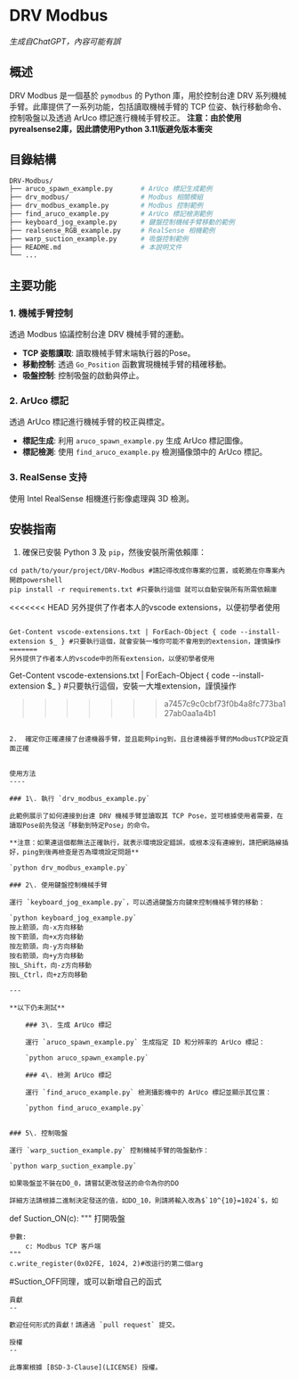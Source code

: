 DRV Modbus
==========
*生成自ChatGPT，內容可能有誤*

概述
--

DRV Modbus 是一個基於 `pymodbus` 的 Python 庫，用於控制台達 DRV 系列機械手臂。此庫提供了一系列功能，包括讀取機械手臂的 TCP 位姿、執行移動命令、控制吸盤以及透過 ArUco 標記進行機械手臂校正。
**注意：由於使用pyrealsense2庫，因此請使用Python 3.11版避免版本衝突**

目錄結構
----


```bash
DRV-Modbus/
├── aruco_spawn_example.py       # ArUco 標記生成範例
├── drv_modbus/                  # Modbus 相關模組
├── drv_modbus_example.py        # Modbus 控制範例
├── find_aruco_example.py        # ArUco 標記檢測範例
├── keyboard_jog_example.py      # 鍵盤控制機械手臂移動的範例
├── realsense_RGB_example.py     # RealSense 相機範例
├── warp_suction_example.py      # 吸盤控制範例
├── README.md                    # 本說明文件
└── ...
```

主要功能
----

### 1\. 機械手臂控制

透過 Modbus 協議控制台達 DRV 機械手臂的運動。

-   **TCP 姿態讀取**: 讀取機械手臂末端執行器的Pose。
-   **移動控制**: 透過 `Go_Position` 函數實現機械手臂的精確移動。
-   **吸盤控制**: 控制吸盤的啟動與停止。

### 2\. ArUco 標記

透過 ArUco 標記進行機械手臂的校正與標定。

-   **標記生成**: 利用 `aruco_spawn_example.py` 生成 ArUco 標記圖像。
-   **標記檢測**: 使用 `find_aruco_example.py` 檢測攝像頭中的 ArUco 標記。

### 3\. RealSense 支持

使用 Intel RealSense 相機進行影像處理與 3D 檢測。

安裝指南
----

1.  確保已安裝 Python 3 及 `pip`，然後安裝所需依賴庫：


```
cd path/to/your/project/DRV-Modbus #請記得改成你專案的位置，或乾脆在你專案內開啟powershell
pip install -r requirements.txt #只要執行這個 就可以自動安裝所有所需依賴庫

``` 

<<<<<<< HEAD
另外提供了作者本人的vscode extensions，以便初學者使用

```

Get-Content vscode-extensions.txt | ForEach-Object { code --install-extension $_ } #只要執行這個，就會安裝一堆你可能不會用到的extension，謹慎操作
=======
另外提供了作者本人的vscode中的所有extension，以便初學者使用

```

Get-Content vscode-extensions.txt | ForEach-Object { code --install-extension $_ } #只要執行這個，安裝一大堆extension，謹慎操作
>>>>>>> a7457c9c0cbf73f0b4a8fc773ba127ab0aa1a4b1

```

2.  確定你正確連接了台達機器手臂，並且能夠ping到，且台達機器手臂的ModbusTCP設定頁面正確
    

使用方法
----

### 1\. 執行 `drv_modbus_example.py`

此範例展示了如何連接到台達 DRV 機械手臂並讀取其 TCP Pose，並可根據使用者需要，在讀取Pose前先發送「移動到特定Pose」的命令。

**注意：如果連這個都無法正確執行，就表示環境設定錯誤，或根本沒有連線到，請把網路線插好，ping到後再檢查是否為環境設定問題**

`python drv_modbus_example.py` 

### 2\. 使用鍵盤控制機械手臂

運行 `keyboard_jog_example.py`，可以透過鍵盤方向鍵來控制機械手臂的移動：

`python keyboard_jog_example.py` 
按上箭頭，向-x方向移動
按下箭頭，向+x方向移動
按左箭頭，向-y方向移動
按右箭頭，向+y方向移動
按L_Shift，向-z方向移動
按L_Ctrl，向+z方向移動

---

**以下仍未測試**

    ### 3\. 生成 ArUco 標記
    
    運行 `aruco_spawn_example.py` 生成指定 ID 和分辨率的 ArUco 標記：
    
    `python aruco_spawn_example.py` 
    
    ### 4\. 檢測 ArUco 標記
    
    運行 `find_aruco_example.py` 檢測攝影機中的 ArUco 標記並顯示其位置：
    
    `python find_aruco_example.py` 


### 5\. 控制吸盤

運行 `warp_suction_example.py` 控制機械手臂的吸盤動作：

`python warp_suction_example.py` 

如果吸盤並不裝在DO_0，請嘗試更改發送的命令為你的DO

詳細方法請根據二進制決定發送的值，如DO_10，則請將輸入改為$`10^{10}=1024`$，如
```
def Suction_ON(c):
    """
    打開吸盤

    參數:
        c: Modbus TCP 客戶端
    """
    c.write_register(0x02FE, 1024, 2)#改這行的第二個arg
    
#Suction_OFF同理，或可以新增自己的函式
```
貢獻
--

歡迎任何形式的貢獻！請通過 `pull request` 提交。

授權
--

此專案根據 [BSD-3-Clause](LICENSE) 授權。
